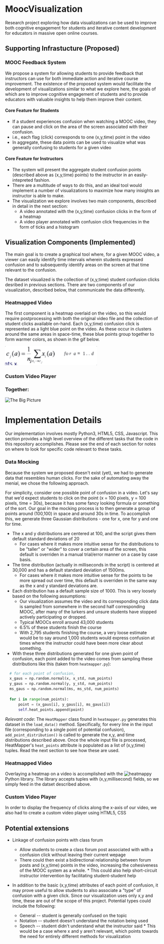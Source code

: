 # MoocVisualization
Research project exploring how data visualizations can be used to improve both cognitive engagement for students and iterative content development for educators in massive open online courses. 

## Supporting Infrastucture (Proposed) 
### MOOC Feedback System
We propose a system for allowing students to provide feedback that instructors can use for both immediate action and iterative course improvement. The existence of the proposed system would facilitate the development of visualizations similar to what we explore here, the goals of which are to improve cognitive engagement of students and to provide educators with valuable insights to help them improve their content. 

#### Core Feature for Students
* If a student experiences confusion when watching a MOOC video, they can pause and click on the area of the screen associated with their confusion.
* i.e., each flag (click) corresponds to one (x,y,time) point in the video 
* In aggregate, these data points can be used to visualize what was generally confusing to students for a given video


#### Core Feature for Instructors
* The system will present the aggregate student confusion points (described above as (x,y,time) points) to the instructor in an easily-intepreted fashion. 
* There are a multitude of ways to do this, and an ideal tool would implement a number of visualizations to maximize how many inisights an instructor is able to make. 
* The visualization we explore involves two main components, described in detail in the next section:
    * A video annotated with the (x,y,time) confusion clicks in the form of a heatmap
    * A video player annotated with confusion click frequencies in the form of ticks and a histogram


## Visualization Components (Implemented) 
The main goal is to create a graphical tool where, for a given MOOC video, a viewer can easily identify time intervals wherein students expressed confusion and to subsequently identify areas on the screen at that time relevant to the confusion.

The dataset visualized is the collection of (x,y,time) student confusion clicks desribed in previous sections. There are two components of our visualization, described below, that communicate the data differently. 


### Heatmapped Video
The first component is a heatmap overlaid on the video, so this would require postprocessing with both the original video file and the collection of student clicks available on-hand. 
Each (x,y,time) confusion click is represented as a light blue point on the video. As these occur in clusters around the same areas in space-time, these blue points group together to form warmer colors, as shown in the gif below.

![confusion point](res/single_point.gif)


### Custom Video Player

          
          
### Together:

![The Big Picture](res/vis1.gif)


# Implementation Details
Our implementation involves mostly Python3, HTML5, CSS, Javascript. This section provides a high level overview of the different tasks that the code in this repository accomplishes. Please see the end of each section for notes on where to look for specific code relevant to these tasks. 

### Data Mocking
Because the system we proposed doesn't exist (yet), we had to generate data that resembles human clicks. For the sake of automating away the menial, we chose the following approach.

For simplicity, consider one possible point of confusion in a video. Let's say that we'd expect students to click on the point (x = 100 pixels, y = 100 pixels, time = 30s), because it has some fancy looking formula or something of the sort. 
Our goal in the mocking process is to then generate a group of points around (100,100) in space and around 30s in time. 
To accomplish this, we generate three Gaussian distributions - one for x, one for y and one for time.
* The x and y distributions are centered at 100, and the script gives them default standard deviations of 20
   * For cases where it makes more intuitive sense for the distributions to be "taller" or "wider" to cover a certain area of the screen, this default is overriden in a manual trial/error manner on a case by case basis. 
* The time distribution (actually in milliseconds in the script) is centered at 30,000 and has a default standard deviation of 1500ms.   
   * For cases where it makes more intuitive sense for the points to be more spread out over time, this default is overriden in the same way as the x and y standard deviations are. 
* Each distribution has a default sample size of 1000. This is very loosely based on the following assumptions:
   * Our visualization assumes the video and its corresponding click data is sampled from somewhere in the second half corresponding MOOC, after many of the lurkers and unsure students have stopped actively participating or dropped. 
   * Typical MOOCs enroll around 43,000 students
   * 6.5% of these students finish the course
   * With 2,795 students finishing the course, a very loose estimate would be to say around 1,000 students would express confusion at times where the instructor could have been more clear about something.
* With these three distributions generated for one given point of confusion, each point added to the video comes from sampling these distributions like this (taken from `heatmapper.py`):

```python
  # for each point of confusion,
  x_gaus = np.random.normal(x, x_std, num_points)
  y_gaus = np.random.normal(y, y_std, num_points)
  ms_gaus = np.random.normal(ms, ms_std, num_points)

  for i in range(num_points):
      point = (x_gaus[i], y_gaus[i], ms_gaus[i])
      self.heat_points.append(point)
```
   
*Relevant code*:
The `HeatMapper` class found in `heatmapper.py` generates this dataset in the `load_data()` method. Specifically, for every line in the input file (corresponding to a single point of potential confusion), `add_point_distribution()` is called to generate the x,y, and time distributions described above. Once the whole input file is processed, HeatMapper's `heat_points` attribute is populated as a list of (x,y,time) tuples. Read the next section to see how these are used. 

### Heatmapped Video
Overlaying a heatmap on a video is accomplished with the ![heatmappy](https://github.com/LumenResearch/heatmappy) Python library. 
The library accepts tuples with (x,y,millisecond) fields, so we simply feed in the datset described above.


### Custom Video Player
In order to display the frequency of clicks along the x-axis of our video, we also had to create a custom video player using HTML5, CSS



## Potential extensions
* Linkage of confusion points with class forum 
    * Allow students to create a class forum post associated with with a confusion click without leaving their current wepage
    * There could then exist a bidirectional relationship between forum posts and (x,y,time) points in the video, increasing the cohesiveness of the MOOC system as a whole.
          * This could also help short-circuit instructor intervention by facilitating student-student help
    
* In addition to the basic (x,y,time) attributes of each point of confusion, it may prove useful to allow students to also associate a "type" of confusion with a given click. Since our visualization uses only x,y and time, these are out of the scope of this project. Potential types could include the following:
    * General -- student is generally confused on the topic
    * Notation -- student doesn't understand the notation being used
    * Speech -- student didn't understand what the instructor said
          * This would be a case where x and y aren't relevant, which points towards the need for entirely different methods for visualization
          



